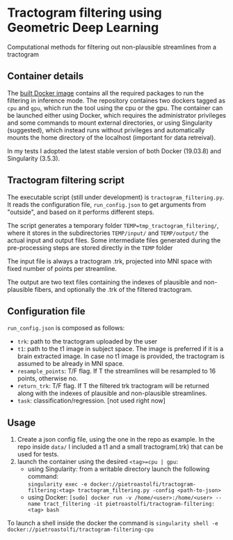 # Tractogram filtering using Geometric Deep Learning
Computational methods for filtering out non-plausible streamlines from a tractogram

## Container details
The [built Docker image](https://hub.docker.com/repository/docker/pietroastolfi/tractogram-filtering) contains all the required packages to run the filtering in inference mode. The repository containes two dockers tagged as `cpu` and `gpu`, which run the tool using the cpu or the gpu. The container can be launched either using Docker, which requires the administrator privileges and some commands to mount external directories, or using Singularity (suggested), which instead runs without privileges and automatically mounts the home directory of the localhost (important for data retreival). 

In my tests I adopted the latest stable version of both Docker (19.03.8) and Singularity (3.5.3).

## Tractogram filtering script

The executable script (still under development) is `tractogram_filtering.py`. It reads the configuration file, `run_config.json` to get arguments from "outside", and based on it performs different steps.

The script generates a temporary folder `TEMP=tmp_tractogram_filtering/`, where it stores in the subdirectories `TEMP/input/` and `TEMP/output/` the actual input and output files. Some intermediate files generated during the pre-processing steps are stored directly in the `TEMP` folder 

The input file is always a tractogram .trk, projected into MNI space with fixed number of points per streamline. 

The output are two text files containing the indexes of plausible and non-plausible fibers, and optionally the .trk of the filtered tractogram.    

## Configuration file
`run_config.json` is composed as follows:
- `trk`: path to the tractogram uploaded by the user
- `t1`: path to the t1 image in subject space. The image is preferred if it is a brain extracted image. In case no t1 image is provided, the tractogram is assumed to be already in MNI space.
- `resample_points`: T/F flag. If T the streamlines will be resampled to 16 points, otherwise no.
- `return_trk`: T/F flag. If T the filtered trk tractogram will be returned along with the indexes of plausible and non-plausible streamlines.
- `task`: classification/regression. [not used right now]

## Usage
1. Create a json config file, using the one in the repo as example. In the repo inside `data/` I included a t1 and a small tractogram(.trk) that can be used for tests.
2. launch the container using the desired `<tag>=cpu | gpu`:
    * using Singularity: from a writable directory launch the following command:\
  `singularity exec -e docker://pietroastolfi/tractogram-filtering:<tag> tractogram_filtering.py -config <path-to-json>`
    <!-- - `$ sudo docker run --name tract_filtering -it pietroastolfi/tractogram-filtering:<tag> bash`\
    `$ sudo docker exec docker://pietroastolfi/tractogram-filtering-cpu "tractogram_filtering.py -config <path-to-json>"` -->
    * using Docker: `[sudo] docker run -v /home/<user>:/home/<user> --name tract_filtering -it pietroastolfi/tractogram-filtering:<tag> bash`

To launch a shell inside the docker the command is `singularity shell -e docker://pietroastolfi/tractogram-filtering-cpu`
